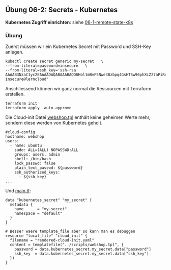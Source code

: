 ## Übung 06-2: Secrets - Kubernetes

**Kubernetes Zugriff einrichten**: siehe [06-1-remote-state-k8s](../06-1-remote-state-k8s)

### Übung  

Zuerst müssen wir ein Kubernetes Secret mit Password und SSH-Key anlegen.

    kubectl create secret generic my-secret   \
    --from-literal=password=insecure   \
    --from-literal=ssh_key='ssh-rsa AAAAB3NzaC1yc2EAAAADAQABAAABAQDUHol1mBvP5Nwe3Bzbpq4GsHTSw96phXLZ27aPiRdrzhnQ2jMu4kSgv9xFsnpZgBsQa84EhdJQMZz8EOeuhvYuJtmhAVzAvNjjRak+bpxLPdWlox1pLJTuhcIqfTTSfBYJYB68VRAXJ29ocQB7qn7aDj6Cuw3s9IyXoaKhyb4n7I8yI3r0U30NAcMjyvV3LYOXx/JQbX+PjVsJMzp2NlrC7snz8gcSKxUtL/eF0g+WnC75iuhBbKbNPr7QP/ItHaAh9Tv5a3myBLNZQ56SgnSCgmS0EUVeMNsO8XaaKr2H2x5592IIoz7YRyL4wlOmj35bQocwdahdOCFI7nT9fr6f insecure@lerncloud'
    
Anschliessend können wir ganz normal die Ressourcen mit Terraform erstellen.

    terraform init
    terraform apply -auto-approve 
    
Die Cloud-init Datei [webshop.tpl](../scripts/webshop.tbl) enthält keine geheimen Werte mehr, sondern diese werden von Kubernetes geholt.

    #cloud-config
    hostname: webshop
    users:
      - name: ubuntu
        sudo: ALL=(ALL) NOPASSWD:ALL
        groups: users, admin
        shell: /bin/bash
        lock_passwd: false
        plain_text_passwd: ${password}       
        ssh_authorized_keys:
          - ${ssh_key}
    ...
    
Und [main.tf](main.tf):
    
    data "kubernetes_secret" "my_secret" {
      metadata {
        name      = "my-secret"
        namespace = "default"
      }
    }
    
    # Besser waere template_file aber so kann man es debuggen
    resource "local_file" "cloud_init" {
      filename = "rendered-cloud-init.yaml"
      content = templatefile("../scripts/webshop.tpl", {
        password = data.kubernetes_secret.my_secret.data["password"]
        ssh_key  = data.kubernetes_secret.my_secret.data["ssh_key"]
      })
    }    